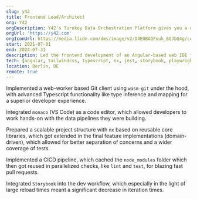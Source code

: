 ```yaml
---
slug: y42
title: Frontend Lead/Architect
org: Y42
orgDescription: Y42's Turnkey Data Orchestration Platform gives you a unified space to build, monitor and maintain a robust flow of data to power your business.
orgUrl: 'https://y42.com'
orgIconUrl: https://media.licdn.com/dms/image/v2/D4E0BAQFxuk_6QJbQ4g/company-logo_100_100/company-logo_100_100/0/1667376972307/y42_business_intelligence_logo?e=1733356800&v=beta&t=Zo-uN4BjkVzoXga2VJlESBb-nnYMKM_CVbcJ1EdfwNg
start: 2021-07-01
end: 2024-07-31
description: Led the frontend development of an Angular-based web IDE for data-engineers, and expanded the team from 3 up to 9 developers whom I hired and mentored.
tech: [angular, tailwindcss, typescript, nx, jest, storybook, playwright, node, angular-material, wasm, github-actions]
location: Berlin, DE
remote: true
---
```


Implemented a web-worker based Git client using `wasm-git` under the hood, with advanced Typescript functionality like type inference and mapping for a superior developer experience.

Integrated `monaco` (VS Code) as a code editor, which allowed developers to work hands-on with the data pipelines they were building.

Prepared a scalable project structure with `nx` based on reusable core libraries, which got extended in the final feature implementations (domain-driven), which allowed for better separation of concerns and a wider coverage of tests.

Implemented a CICD pipeline, which cached the `node_modules` folder which then got reused in parallelized checks, like `lint` and `test`, for blazing fast pull requests.

Integrated `Storybook` into the dev workflow, which especially in the light of large reload times meant a significant decrease in iteration times.
